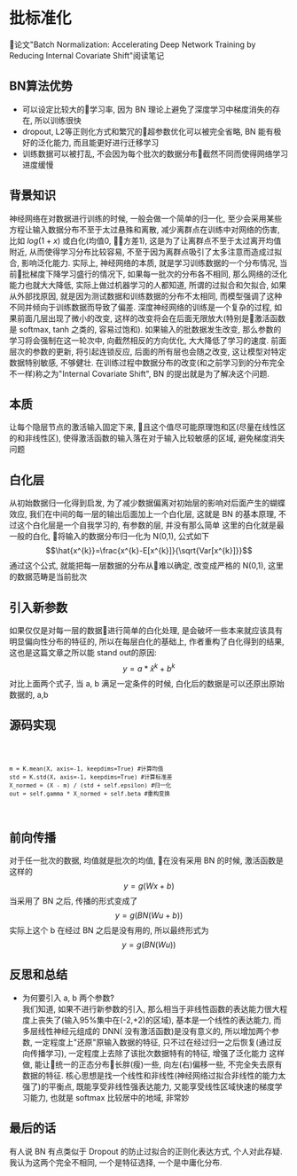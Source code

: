 # 批标准化
论文"Batch Normalization: Accelerating Deep Network Training by  Reducing Internal Covariate Shift"阅读笔记

## BN算法优势
- 可以设定比较大的学习率, 因为 BN 理论上避免了深度学习中梯度消失的存在, 所以训练很快
- dropout, L2等正则化方式和繁冗的超参数优化可以被完全省略, BN 能有极好的泛化能力, 而且能更好进行迁移学习
- 训练数据可以被打乱, 不会因为每个批次的数据分布截然不同而使得网络学习进度缓慢

## 背景知识
神经网络在对数据进行训练的时候, 一般会做一个简单的归一化, 至少会采用某些方程让输入数据分布不至于太过悬殊和离散, 减少离群点在训练中对网络的伤害, 比如
$log(1+x)$ 或白化(均值0, 方差1), 这是为了让离群点不至于太过离开均值附近, 从而使得学习分布比较容易, 不至于因为离群点吸引了太多注意而造成过拟合, 影响泛化能力.
实际上, 神经网络的本质, 就是学习训练数据的一个分布情况, 当前批梯度下降学习盛行的情况下, 如果每一批次的分布各不相同, 那么网络的泛化能力也就大大降低, 实际上做过机器学习的人都知道, 所谓的过拟合和欠拟合, 如果从外部找原因, 就是因为测试数据和训练数据的分布不太相同, 而模型强调了这种不同并倾向于训练数据而导致了偏差.
深度神经网络的训练是一个复杂的过程, 如果前面几层出现了微小的改变, 这样的改变将会在后面无限放大(特别是激活函数是 softmax, tanh 之类的, 容易过饱和). 如果输入的批数据发生改变, 那么参数的学习将会强制在这一轮次中, 向截然相反的方向优化, 大大降低了学习的速度. 前面层次的参数的更新, 将引起连锁反应, 后面的所有层也会随之改变, 这让模型对特定数据特别敏感, 不够健壮. 在训练过程中数据分布的改变(和之前学习到的分布完全不一样)称之为"Internal Covariate Shift", BN 的提出就是为了解决这个问题.

## 本质
让每个隐层节点的激活输入固定下来, 且这个值尽可能原理饱和区(尽量在线性区的和非线性区), 使得激活函数的输入落在对于输入比较敏感的区域, 避免梯度消失问题

## 白化层
从初始数据归一化得到启发, 为了减少数据偏离对初始层的影响对后面产生的蝴蝶效应, 我们在中间的每一层的输出后面加上一个白化层, 这就是 BN 的基本原理, 不过这个白化层是一个自我学习的, 有参数的层, 并没有那么简单
这里的白化就是最一般的白化, 将输入的数据分布归一化为 N(0,1), 公式如下<br>
$$\hat{x^{k}}=\frac{x^{k}-E[x^{k}]}{\sqrt{Var[x^{k}]}}$$
通过这个公式, 就能把每一层数据的分布从难以确定, 改变成严格的 N(0,1), 这里的数据范畴是当前批次

## 引入新参数
如果仅仅是对每一层的数据进行简单的白化处理, 是会破坏一些本来就应该具有明显偏向性分布的特征的, 所以在每层白化的基础上, 作者重构了白化得到的结果, 这也是这篇文章之所以能 stand out的原因:
$$y = a*\hat{x}^{k} + b^{k}$$
对比上面两个式子, 当 a, b 满足一定条件的时候, 白化后的数据是可以还原出原始数据的, a,b

## 源码实现
<code>

    m = K.mean(X, axis=-1, keepdims=True) #计算均值
    std = K.std(X, axis=-1, keepdims=True) #计算标准差
    X_normed = (X - m) / (std + self.epsilon) #归一化
    out = self.gamma * X_normed + self.beta #重构变换

</code>

## 前向传播
对于任一批次的数据, 均值就是批次的均值, 在没有采用 BN 的时候, 激活函数是这样的
$$y = g(Wx+b)$$
当采用了 BN 之后, 传播的形式变成了
$$y = g(BN(Wu+b))$$
实际上这个 b 在经过 BN 之后是没有用的, 所以最终形式为
$$y = g(BN(Wu))$$

## 反思和总结
- 为何要引入 a, b 两个参数?<br>
我们知道, 如果不进行新参数的引入, 那么相当于非线性函数的表达能力很大程度上丧失了(输入95%集中在(-2,+2)的区域), 基本是一个线性的表达能力, 而多层线性神经元组成的 DNN( 没有激活函数)是没有意义的, 所以增加两个参数, 一定程度上"还原"原输入数据的特征, 只不过在经过归一之后恢复(通过反向传播学习), 一定程度上去除了该批次数据特有的特征, 增强了泛化能力
这样做, 能让统一的正态分布长胖(瘦)一些, 向左(右)偏移一些, 不完全失去原有数据的特征. 核心思想是找一个线性和非线性(神经网络过拟合非线性的能力太强了)的平衡点, 既能享受非线性强表达能力, 又能享受线性区域快速的梯度学习能力, 也就是 softmax 比较居中的地域, 非常妙

## 最后的话
有人说 BN 有点类似于 Dropout 的防止过拟合的正则化表达方式, 个人对此存疑. 我认为这两个完全不相同, 一个是特征选择, 一个是中庸化分布.